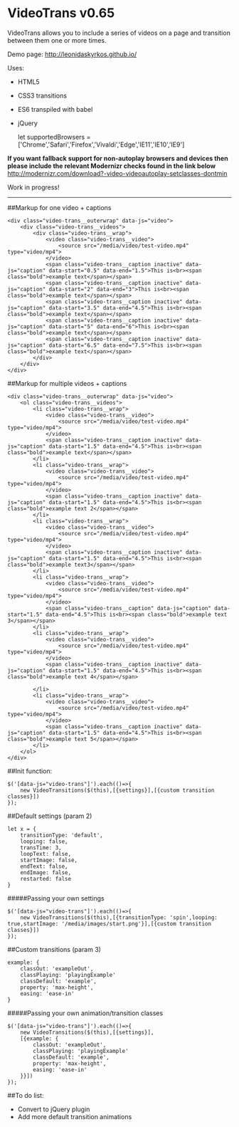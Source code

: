 # VideoTrans v0.65

VideoTrans allows you to include a series of videos on a page and transition between them one or more times.

Demo page: http://leonidaskyrkos.github.io/

Uses:

* HTML5
* CSS3 transitions
* ES6 transpiled with babel
* jQuery



    let supportedBrowsers = ['Chrome','Safari','Firefox','Vivaldi','Edge','IE11','IE10','IE9'] 

**If you want fallback support for non-autoplay browsers and devices then please include the relevant Modernizr checks found in the link below**
http://modernizr.com/download?-video-videoautoplay-setclasses-dontmin


Work in progress!
__________

##Markup for one video + captions


    <div class="video-trans__outerwrap" data-js="video">
		<div class="video-trans__videos">
			<div class="video-trans__wrap">
				<video class="video-trans__video">
					<source src="/media/video/test-video.mp4" type="video/mp4">
				</video>
				<span class="video-trans__caption inactive" data-js="caption" data-start="0.5" data-end="1.5">This is<br><span class="bold">example text</span></span>
				<span class="video-trans__caption inactive" data-js="caption" data-start="2" data-end="3">This is<br><span class="bold">example text</span></span>
				<span class="video-trans__caption inactive" data-js="caption" data-start="3.5" data-end="4.5">This is<br><span class="bold">example text</span></span>
				<span class="video-trans__caption inactive" data-js="caption" data-start="5" data-end="6">This is<br><span class="bold">example text</span></span>
				<span class="video-trans__caption inactive" data-js="caption" data-start="6.5" data-end="7.5">This is<br><span class="bold">example text</span></span>
			</div>
		</div>
	</div>
    
    
##Markup for multiple videos + captions


    <div class="video-trans__outerwrap" data-js="video">
		<ol class="video-trans__videos">
			<li class="video-trans__wrap">
				<video class="video-trans__video">
					<source src="/media/video/test-video.mp4" type="video/mp4">
				</video>
				<span class="video-trans__caption inactive" data-js="caption" data-start="1.5" data-end="4.5">This is<br><span class="bold">example text</span></span>
			</li>
			<li class="video-trans__wrap">
				<video class="video-trans__video">
					<source src="/media/video/test-video.mp4" type="video/mp4">
				</video>
				<span class="video-trans__caption inactive" data-js="caption" data-start="1.5" data-end="4.5">This is<br><span class="bold">example text 2</span></span>
			</li>
			<li class="video-trans__wrap">
				<video class="video-trans__video">
					<source src="/media/video/test-video.mp4" type="video/mp4">
				</video>
				<span class="video-trans__caption inactive" data-js="caption" data-start="1.5" data-end="4.5">This is<br><span class="bold">example text3</span></span>
			</li>
			<li class="video-trans__wrap">
				<video class="video-trans__video">
					<source src="/media/video/test-video.mp4" type="video/mp4">
				</video>
				<span class="video-trans__caption" data-js="caption" data-start="1.5" data-end="4.5">This is<br><span class="bold">example text 3</span></span>
			</li>
			<li class="video-trans__wrap">
				<video class="video-trans__video">
					<source src="/media/video/test-video.mp4" type="video/mp4">
				</video>
				<span class="video-trans__caption inactive" data-js="caption" data-start="1.5" data-end="4.5">This is<br><span class="bold">example text 4</span></span>

			</li>
			<li class="video-trans__wrap">
				<video class="video-trans__video">
					<source src="/media/video/test-video.mp4" type="video/mp4">
				</video>
				<span class="video-trans__caption inactive" data-js="caption" data-start="1.5" data-end="4.5">This is<br><span class="bold">example text 5</span></span>
			</li>
		</ol>
	</div>
    

##Init function:

    $('[data-js="video-trans"]').each(()=>{
    	new VideoTransitions($(this),[{settings}],[{custom transition classes}])
    });
    

##Default settings (param 2)

    let x = {
		transitionType: 'default',
		looping: false,
		transTime: 3,
		loopText: false,
		startImage: false,
		endText: false,
		endImage: false,
		restarted: false
	}

#####Passing your own settings
	
    $('[data-js="video-trans"]').each(()=>{
    	new VideoTransitions($(this),[{transitionType: 'spin',looping: true,startImage: '/media/images/start.png'}],[{custom transition classes}])
    });

    
##Custom transitions (param 3)

    example: {
		classOut: 'exampleOut',
		classPlaying: 'playingExample'
		classDefault: 'example',
		property: 'max-height',
		easing: 'ease-in'
	}

#####Passing your own animation/transition classes
	
    $('[data-js="video-trans"]').each(()=>{
    	new VideoTransitions($(this),[{settings}],
    	[{example: {
			classOut: 'exampleOut',
			classPlaying: 'playingExample'
			classDefault: 'example',
			property: 'max-height',
			easing: 'ease-in'
		}}])
    });
    
##To do list:

* Convert to jQuery plugin
* Add more default transition animations